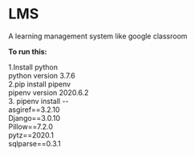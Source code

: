 # LMS
  
A learning management system like google classroom  
  
**To run this:**  
  
1.Install python  
python version 3.7.6  
2.pip install pipenv  
pipenv version 2020.6.2  
3. pipenv install --  
asgiref==3.2.10  
Django==3.0.10  
Pillow==7.2.0  
pytz==2020.1  
sqlparse==0.3.1  
